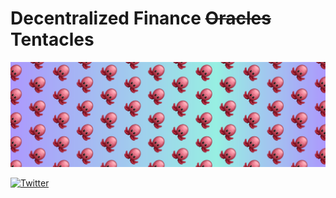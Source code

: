 # Decentralized Finance <s>Oracles</s> Tentacles
<p align="center">
  <img src="https://raw.githubusercontent.com/octofi/assets/master/media/twitter%20banner%203.png">
</p>

<p>
  <a href="https://twitter.com/intent/follow?screen_name=octofinance&tw_p=followbutton" target="_blank">
    <img src="https://img.shields.io/badge/twitter-%231DA1F2.svg?&style=for-the-badge&logo=twitter&logoColor=white&color=071A2C" alt="Twitter"/>
  </a>
</p>
